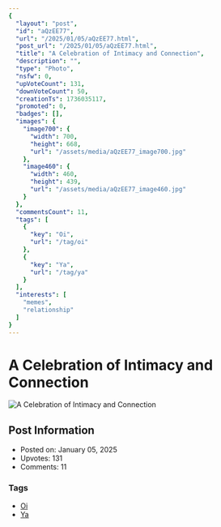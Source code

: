 ```yaml
---
{
  "layout": "post",
  "id": "aQzEE77",
  "url": "/2025/01/05/aQzEE77.html",
  "post_url": "/2025/01/05/aQzEE77.html",
  "title": "A Celebration of Intimacy and Connection",
  "description": "",
  "type": "Photo",
  "nsfw": 0,
  "upVoteCount": 131,
  "downVoteCount": 50,
  "creationTs": 1736035117,
  "promoted": 0,
  "badges": [],
  "images": {
    "image700": {
      "width": 700,
      "height": 668,
      "url": "/assets/media/aQzEE77_image700.jpg"
    },
    "image460": {
      "width": 460,
      "height": 439,
      "url": "/assets/media/aQzEE77_image460.jpg"
    }
  },
  "commentsCount": 11,
  "tags": [
    {
      "key": "Oi",
      "url": "/tag/oi"
    },
    {
      "key": "Ya",
      "url": "/tag/ya"
    }
  ],
  "interests": [
    "memes",
    "relationship"
  ]
}
---
```


# A Celebration of Intimacy and Connection

![A Celebration of Intimacy and Connection](/assets/media/aQzEE77_image700.jpg)

## Post Information

- Posted on: January 05, 2025
- Upvotes: 131
- Comments: 11

### Tags

- [Oi](/tag/Oi)
- [Ya](/tag/Ya)
